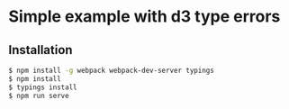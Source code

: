 # Simple example with d3 type errors

## Installation

````bash
$ npm install -g webpack webpack-dev-server typings
$ npm install
$ typings install
$ npm run serve
````
